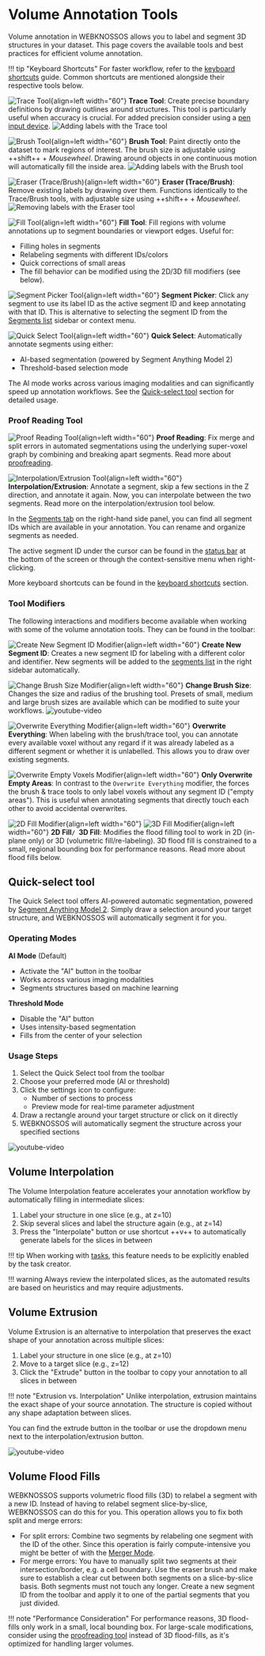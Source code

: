 # Volume Annotation Tools

Volume annotation in WEBKNOSSOS allows you to label and segment 3D structures in your dataset. This page covers the available tools and best practices for efficient volume annotation.

!!! tip "Keyboard Shortcuts"
    For faster workflow, refer to the [keyboard shortcuts](../ui/keyboard_shortcuts.md) guide. Common shortcuts are mentioned alongside their respective tools below.

![Trace Tool](../ui/images/trace-tool.jpg){align=left width="60"}
**Trace Tool**: Create precise boundary definitions by drawing outlines around structures. This tool is particularly useful when accuracy is crucial. For added precision consider using a [pen input device](../pen_tablets.md). 
![Adding labels with the Trace tool](../images/volume_trace.gif)

![Brush Tool](../ui/images/brush-tool.jpg){align=left width="60"} 
**Brush Tool**: Paint directly onto the dataset to mark regions of interest. The brush size is adjustable using ++shift++ + _Mousewheel_. Drawing around objects in one continuous motion will automatically fill the inside area.
![Adding labels with the Brush tool](../images/volume_brush.gif)

![Eraser (Trace/Brush)](../ui/images/eraser-tool.jpg){align=left width="60"} 
 **Eraser (Trace/Brush)**: Remove existing labels by drawing over them. Functions identically to the Trace/Brush tools, with adjustable size using ++shift++ + _Mousewheel_.
![Removing labels with the Eraser tool](../images/volume_delete.gif)

![Fill Tool](../ui/images/fill-tool.jpg){align=left width="60"} 
**Fill Tool**: Fill regions with volume annotations up to segment boundaries or viewport edges. Useful for:
- Filling holes in segments
- Relabeling segments with different IDs/colors
- Quick corrections of small areas
- The fill behavior can be modified using the 2D/3D fill modifiers (see below).

![Segment Picker Tool](../ui/images/segment-picker-tool.jpg){align=left width="60"} 
**Segment Picker**: Click any segment to use its label ID as the active segment ID and keep annotating with that ID. This is alternative to selecting the segment ID from the [Segments list](./segments_list.md) sidebar or context menu.

![Quick Select Tool](../ui/images/quickselect-tool.jpg){align=left width="60"} 
**Quick Select**: Automatically annotate segments using either:
- AI-based segmentation (powered by Segment Anything Model 2)
- Threshold-based selection mode

The AI mode works across various imaging modalities and can significantly speed up annotation workflows. See the [Quick-select tool](#quick-select-tool) section for detailed usage.

### Proof Reading Tool
![Proof Reading Tool](../ui/images/proofreading-tool.jpg){align=left width="60"} 
**Proof Reading**: Fix merge and split errors in automated segmentations using the underlying super-voxel graph by combining and breaking apart segments. Read more about [proofreading](../proofreading/tools.md).

![Interpolation/Extrusion Tool](../ui/images/interpolation-tool.jpg){align=left width="60"} 
**Interpolation/Extrusion**: Annotate a segment, skip a few sections in the Z direction, and annotate it again. Now, you can interpolate between the two segments. Read more on the interpolation/extrusion tool below. 

In the [Segments tab](./segments_list.md) on the right-hand side panel, you can find all segment IDs which are available in your annotation. You can rename and organize segments as needed.

The active segment ID under the cursor can be found in the [status bar](../ui/status_bar.md) at the bottom of the screen or through the context-sensitive menu when right-clicking.

More keyboard shortcuts can be found in the [keyboard shortcuts](../ui/keyboard_shortcuts.md) section.

### Tool Modifiers
The following interactions and modifiers become available when working with some of the volume annotation tools. They can be found in the toolbar:

![Create New Segment ID Modifier](./images/new-segment-modifier.jpg){align=left width="60"} 
**Create New Segment ID**: Creates a new segment ID for labeling with a different color and identifier. New segments will be added to the [segments list](./segments_list.md) in the right sidebar automatically.

![Change Brush Size Modifier](./images/brush-size-modifier.jpg){align=left width="60"} 
**Change Brush Size**: Changes the size and radius of the brushing tool. Presets of small, medium and large brush sizes are available which can be modified to suite your workflows. ![youtube-video](https://www.youtube.com/embed/JkpSTKuNZKg)

![Overwrite Everything Modifier](./images/overwrite-everything-modifier.jpg){align=left width="60"} 
**Overwrite Everything**: When labeling with the brush/trace tool, you can annotate every available voxel without any regard if it was already labeled as a different segment or whether it is unlabelled. This allows you to draw over existing segments.

![Overwrite Empty Voxels Modifier](./images/overwrite-empty-modifier.jpg){align=left width="60"} 
**Only Overwrite Empty Areas**: In contrast to the `Overwrite Everything` modifier, the forces the brush & trace tools to only label voxels without any segment ID ("empty areas"). This is useful when annotating segments that directly touch each other to avoid accidental overwrites.

![2D Fill Modifier](./images/2d-modifier.jpg){align=left width="60"} 
![3D Fill Modifier](./images/3d-modifier.jpg){align=left width="60"} 
**2D Fill`/ `3D Fill**: Modifies the flood filling tool to work in 2D (in-plane only) or 3D (volumetric fill/re-labeling). 3D flood fill is constrained to a small, regional bounding box for performance reasons. Read more about flood fills below.


## Quick-select tool
The Quick Select tool offers AI-powered automatic segmentation, powered by [Segment Anything Model 2](https://ai.meta.com/blog/segment-anything-2/). Simply draw a selection around your target structure, and WEBKNOSSOS will automatically segment it for you.

### Operating Modes

**AI Mode** (Default)

- Activate the "AI" button in the toolbar
- Works across various imaging modalities
- Segments structures based on machine learning

**Threshold Mode**

- Disable the "AI" button
- Uses intensity-based segmentation
- Fills from the center of your selection

### Usage Steps

1. Select the Quick Select tool from the toolbar
2. Choose your preferred mode (AI or threshold)
3. Click the settings icon to configure:
    - Number of sections to process
    - Preview mode for real-time parameter adjustment
4. Draw a rectangle around your target structure or click on it directly
5. WEBKNOSSOS will automatically segment the structure across your specified sections

![youtube-video](https://www.youtube.com/embed/FnIor77Dg8s)

## Volume Interpolation

The Volume Interpolation feature accelerates your annotation workflow by automatically filling in intermediate slices:

1. Label your structure in one slice (e.g., at z=10)
2. Skip several slices and label the structure again (e.g., at z=14)
3. Press the "Interpolate" button or use shortcut ++v++ to automatically generate labels for the slices in between

!!! tip
    When working with [tasks](../tasks_projects/tasks.md), this feature needs to be explicitly enabled by the task creator.

!!! warning
    Always review the interpolated slices, as the automated results are based on heuristics and may require adjustments.

## Volume Extrusion

Volume Extrusion is an alternative to interpolation that preserves the exact shape of your annotation across multiple slices:

1. Label your structure in one slice (e.g., at z=10)
2. Move to a target slice (e.g., z=12)
3. Click the "Extrude" button in the toolbar to copy your annotation to all slices in between

!!! note "Extrusion vs. Interpolation"
    Unlike interpolation, extrusion maintains the exact shape of your source annotation. The structure is copied without any shape adaptation between slices.

You can find the extrude button in the toolbar or use the dropdown menu next to the interpolation/extrusion button.

![youtube-video](https://www.youtube.com/embed/GucpEA6Wev8)

## Volume Flood Fills

WEBKNOSSOS supports volumetric flood fills (3D) to relabel a segment with a new ID. Instead of having to relabel segment slice-by-slice, WEBKNOSSOS can do this for you. This operation allows you to fix both split and merge errors:

- For split errors: Combine two segments by relabeling one segment with the ID of the other. Since this operation is fairly compute-intensive you might be better of with the [Merger Mode](../proofreading/merger_mode.md).
- For merge errors: You have to manually split two segments at their intersection/border, e.g. a cell boundary. Use the eraser brush and make sure to establish a clear cut between both segments on a slice-by-slice basis. Both segments must not touch any longer. Create a new segment ID from the toolbar and apply it to one of the partial segments that you just divided.

!!! note "Performance Consideration"
    For performance reasons, 3D flood-fills only work in a small, local bounding box. For large-scale modifications, consider using the [proofreading tool](../proofreading/tools.md) instead of 3D flood-fills, as it's optimized for handling larger volumes.
